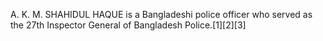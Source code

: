 A. K. M. SHAHIDUL HAQUE is a Bangladeshi police officer who served as the 27th Inspector General of Bangladesh Police.[1][2][3]
